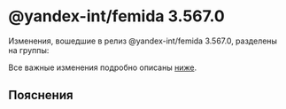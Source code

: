 # @yandex-int/femida 3.567.0

<!-- ЧЕЛОВЕЧЕСКОЕ ВСТУПЛЕНИЕ -->

Изменения, вошедшие в релиз @yandex-int/femida 3.567.0, разделены на группы:

Все важные изменения подробно описаны [ниже](#Пояснения).

## Пояснения

